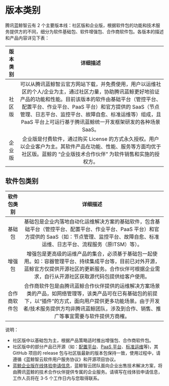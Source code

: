 # 版本类别

腾讯蓝鲸智云有 2 个主要版本线：社区版和企业版，根据软件包的功能和技术服务提供方的不同，细分为软件基础包、软件增强包、合作商软件包。各版本的描述和产品内容详见下表：

|    版本类别   | 详细描述 |
|:--------------:|:-------:|
| 社区版 | 可以从腾讯蓝鲸智云官方网站下载，并免费使用，用户以运维社区的个人/企业为主，通过社区力量，协助腾讯蓝鲸更好地验证产品的功能和性能。目前该版本的软件由基础平台（管控平台、配置平台、作业平台、PaaS 平台）和官方提供的 SaaS（节点管理、日志平台、监控平台、故障自愈、标准运维等）组成，且 PaaS 平台上可运行基于腾讯蓝鲸统一开发框架研发的各种场景 SaaS。|
| 企业版 | 企业版是付费软件，通过购买 License 的方式永久授权。用户以企业客户为主。其软件产品在功能、性能、服务等方面均优于社区版。蓝鲸的 “企业版技术合作伙伴” 为软件销售和实施的授权方。|

## 软件包类别

|    软件包类别   | 详细描述  |
|:--------------:|:-------:|
| 基础包 | 基础包是企业内落地自动化运维解决方案的基础软件，包含基础平台（管控平台、配置平台、作业平台、PaaS 平台）和官方提供的 SaaS（如：节点管理、监控平台、故障自愈、标准运维、日志平台、流程服务（原ITSM）等）。|
| 增强包 | 增强包是更高级的运维产品的集合，必须基于基础包一起使用。如：容器管理平台、持续集成平台等，目前已对外开源，蓝鲸官方仅提供开源社区的更新服务。合作伙伴可根据企业需求，自行从开源社区获取源代码包提供给客户使用。|
| 合作商软件包 | 合作商软件包是由腾讯蓝鲸合作伙伴提供的运维解决方案场景类的产品，如网络管理等，该类产品可在已有基础包的前提下，以“插件”的方式，面向用户提供更多功能场景。由于开发者/技术服务提供方均非腾讯蓝鲸团队，涉及到合作、销售、推广等事宜需要与软件提供方商榷。|

说明：
- 社区版中以基础包为主，根据产品策略适时推出增强包、合作商软件包。
- 社区版中的部分产品已开源（如：[配置平台](https://github.com/Tencent/bk-cmdb)、[PaaS 平台](https://github.com/Tencent/bk-PaaS)、[标准运维](https://github.com/Tencent/bk-sops)等)，其 GitHub 项目的 release 包与社区版最新的版本包保持一致，使用过程中，请遵循《蓝鲸智云软件用户服务协议》和开源项目协议。
- [蓝鲸企业版在线体验申请信息](http://bk.tencent.com/applyinfo/ee/)，蓝鲸智云团队面向企业出售技术解决方案，将由腾讯蓝鲸的技术合作伙伴提供专属的企业服务。请填写在线体验申请信息，工作人员将在 3-5 个工作日内与您取得联系。
